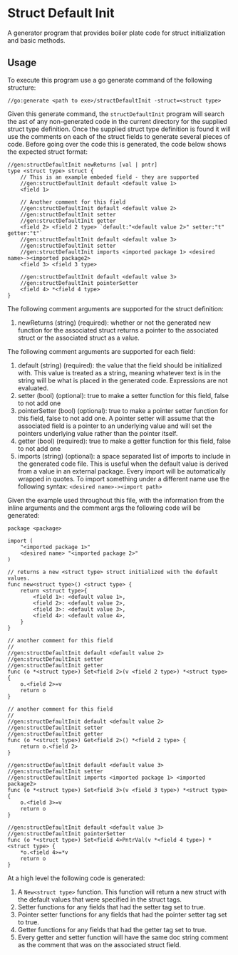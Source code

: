 # Struct Default Init

A generator program that provides boiler plate code for struct initialization
and basic methods.

## Usage

To execute this program use a go generate command of the following structure:

```
//go:generate <path to exe>/structDefaultInit -struct=<struct type>
```

Given this generate command, the ```structDefaultInit``` program will search the
ast of any non-generated code in the current directory for the supplied struct
type definition. Once the supplied struct type definition is found it will use
the comments on each of the struct fields to generate several pieces of code.
Before going over the code this is generated, the code below shows the expected
struct format:

```
//gen:structDefaultInit newReturns [val | pntr]
type <struct type> struct {
    // This is an example embeded field - they are supported
    //gen:structDefaultInit default <default value 1>
    <field 1>

    // Another comment for this field
    //gen:structDefaultInit default <default value 2>
    //gen:structDefaultInit setter
    //gen:structDefaultInit getter
    <field 2> <field 2 type> `default:"<default value 2>" setter:"t" getter:"t"`
    //gen:structDefaultInit default <default value 3>
    //gen:structDefaultInit setter
    //gen:structDefaultInit imports <imported package 1> <desired name>-><imported package2>
    <field 3> <field 3 type>

    //gen:structDefaultInit default <default value 3>
    //gen:structDefaultInit pointerSetter
    <field 4> *<field 4 type>
}
```

The following comment arguments are supported for the struct definition:

1. newReturns (string) (required): whether or not the generated new function for
the associated struct returns a pointer to the associated struct or the
associated struct as a value.

The following comment arguments are supported for each field:

1. default (string) (required): the value that the field should be initialized 
with. This value is treated as a string, meaning whatever text is in the string
will be what is placed in the generated code. Expressions are not evaluated.
1. setter (bool) (optional): true to make a setter function for this field,
false to not add one
1. pointerSetter (bool) (optional): true to make a pointer setter function for
this field, false to not add one. A pointer setter will assume that the
associated field is a pointer to an underlying value and will set the pointers
underlying value rather than the pointer itself.
1. getter (bool) (required): true to make a getter function for this field,
false to not add one
1. imports (string) (optional): a space separated list of imports to include in 
the generated code file. This is useful when the default value is derived from a
value in an external package. Every import will be automatically wrapped in
quotes. To import something under a different name use the following syntax: 
`<desired name>-><import path>`

Given the example used throughout this file, with the information from the 
inline arguments and the comment args the following code will be generated:

```
package <package>

import (
    "<imported package 1>"
    <desired name> "<imported package 2>"
)

// returns a new <struct type> struct initialized with the default values.
func new<struct type>() <struct type> {
    return <struct type>{
        <field 1>: <default value 1>,
        <field 2>: <default value 2>,
        <field 3>: <default value 3>,
        <field 4>: <default value 4>,
    }
}

// another comment for this field
//
//gen:structDefaultInit default <default value 2>
//gen:structDefaultInit setter
//gen:structDefaultInit getter
func (o *<struct type>) Set<field 2>(v <field 2 type>) *<struct type> {
    o.<field 2>=v
    return o
}

// another comment for this field
//
//gen:structDefaultInit default <default value 2>
//gen:structDefaultInit setter
//gen:structDefaultInit getter
func (o *<struct type>) Get<field 2>() *<field 2 type> {
    return o.<field 2>
}

//gen:structDefaultInit default <default value 3>
//gen:structDefaultInit setter
//gen:structDefaultInit imports <imported package 1> <imported package2>
func (o *<struct type>) Set<field 3>(v <field 3 type>) *<struct type> {
    o.<field 3>=v
    return o
}

//gen:structDefaultInit default <default value 3>
//gen:structDefaultInit pointerSetter
func (o *<struct type>) Set<field 4>PntrVal(v *<field 4 type>) *<struct type> {
    *o.<field 4>=*v
    return o
}
```

At a high level the following code is generated:

1. A ```New<struct type>``` function. This function will return a new struct
with the default values that were specified in the struct tags.
1. Setter functions for any fields that had the setter tag set to true.
1. Pointer setter functions for any fields that had the pointer setter tag set
to true.
1. Getter functions for any fields that had the getter tag set to true.
1. Every getter and setter function will have the same doc string comment as
the comment that was on the associated struct field.
